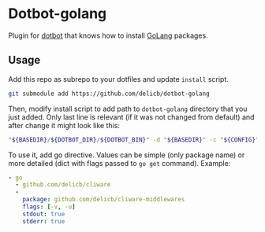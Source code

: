 Dotbot-golang
=============

Plugin for [dotbot](https://github.com/anishathalye/dotbot) that knows 
how to install [GoLang](https://golang.org/) packages.

Usage
-----

Add this repo as subrepo to your dotfiles and update `install` script.

```bash
git submodule add https://github.com/delicb/dotbot-golang
```

Then, modify install script to add path to `dotbot-golang` directory that you
just added. Only last line is relevant (if it was not changed from default) and
after change it might look like this:

```bash
"${BASEDIR}/${DOTBOT_DIR}/${DOTBOT_BIN}" -d "${BASEDIR}" -c "${CONFIG}" --plugin-dir=dotbot-golang "${@}"
```

To use it, add go directive. Values can be simple (only package name) or more
detailed (dict with flags passed to `go get` command). Example:

```yaml
- go
  - github.com/delicb/cliware
  -
    package: github.com/delicb/cliware-middlewares
    flags: [-v, -u]
    stdout: true
    stderr: true
```

